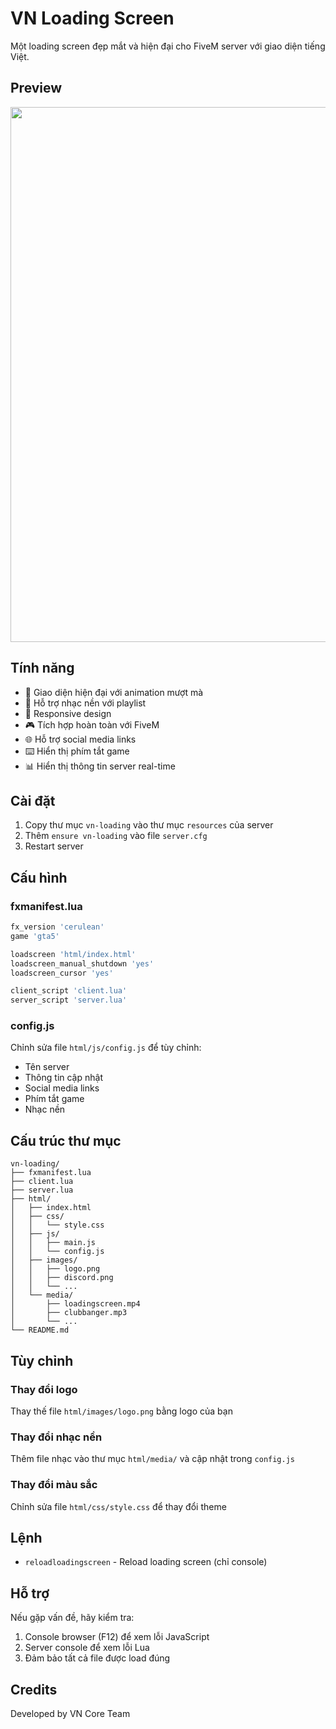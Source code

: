 # VN Loading Screen

Một loading screen đẹp mắt và hiện đại cho FiveM server với giao diện tiếng Việt.

## Preview

<div align="center">
  <img src="https://media.discordapp.net/attachments/1385844815069057044/1385844964105257061/image.png" align="center" width="1732" height="856" />
</div>


## Tính năng

- 🎨 Giao diện hiện đại với animation mượt mà
- 🎵 Hỗ trợ nhạc nền với playlist
- 📱 Responsive design
- 🎮 Tích hợp hoàn toàn với FiveM
- 🌐 Hỗ trợ social media links
- ⌨️ Hiển thị phím tắt game
- 📊 Hiển thị thông tin server real-time

## Cài đặt

1. Copy thư mục `vn-loading` vào thư mục `resources` của server
2. Thêm `ensure vn-loading` vào file `server.cfg`
3. Restart server

## Cấu hình

### fxmanifest.lua
```lua
fx_version 'cerulean'
game 'gta5'

loadscreen 'html/index.html'
loadscreen_manual_shutdown 'yes'
loadscreen_cursor 'yes'

client_script 'client.lua'
server_script 'server.lua'
```

### config.js
Chỉnh sửa file `html/js/config.js` để tùy chỉnh:
- Tên server
- Thông tin cập nhật
- Social media links
- Phím tắt game
- Nhạc nền

## Cấu trúc thư mục

```
vn-loading/
├── fxmanifest.lua
├── client.lua
├── server.lua
├── html/
│   ├── index.html
│   ├── css/
│   │   └── style.css
│   ├── js/
│   │   ├── main.js
│   │   └── config.js
│   ├── images/
│   │   ├── logo.png
│   │   ├── discord.png
│   │   └── ...
│   └── media/
│       ├── loadingscreen.mp4
│       ├── clubbanger.mp3
│       └── ...
└── README.md
```

## Tùy chỉnh

### Thay đổi logo
Thay thế file `html/images/logo.png` bằng logo của bạn

### Thay đổi nhạc nền
Thêm file nhạc vào thư mục `html/media/` và cập nhật trong `config.js`

### Thay đổi màu sắc
Chỉnh sửa file `html/css/style.css` để thay đổi theme

## Lệnh

- `reloadloadingscreen` - Reload loading screen (chỉ console)

## Hỗ trợ

Nếu gặp vấn đề, hãy kiểm tra:
1. Console browser (F12) để xem lỗi JavaScript
2. Server console để xem lỗi Lua
3. Đảm bảo tất cả file được load đúng

## Credits

Developed by VN Core Team 